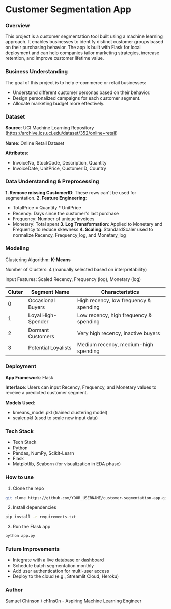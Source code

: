 # **Customer Segmentation App**

### **Overview**
This project is a customer segmentation tool built using a machine learning approach. It enables businesses to identify distinct customer groups based on their purchasing behavior. The app is built with Flask for local deployment and can help companies tailor marketing strategies, increase retention, and improve customer lifetime value.

### **Business Understanding**
The goal of this project is to help e-commerce or retail businesses:
- Understand different customer personas based on their behavior.
- Design personalized campaigns for each customer segment.
- Allocate marketing budget more effectively.

### **Dataset**
**Source**: UCI Machine Learning Repository (https://archive.ics.uci.edu/dataset/352/online+retail)

**Name**: Online Retail Dataset

**Attributes**:
- InvoiceNo, StockCode, Description, Quantity
- InvoiceDate, UnitPrice, CustomerID, Country

### **Data Understanding & Preprocessing**
**1. Remove missing CustomerID**: These rows can't be used for segmentation.
**2. Feature Engineering**:
- TotalPrice = Quantity * UnitPrice
- Recency: Days since the customer's last purchase
- Frequency: Number of unique invoices
- Monetary: Total spent
**3. Log Transformation**: Applied to Monetary and Frequency to reduce skewness
**4. Scaling**: StandardScaler used to normalize Recency, Frequency_log, and Monetary_log

### **Modeling**
Clustering Algorithm: **K-Means**

Number of Clusters: 4 (manually selected based on interpretability)

Input Features: Scaled Recency, Frequency (log), Monetary (log)

|**Cluter**|  **Segment Name**   |          **Characteristics**           |
|----------|---------------------|----------------------------------------|
|     0    | Occasional Buyers   | High recency, low frequency & spending |
|     1    | Loyal High-Spender  | Low recency, high frequency & spending |
|     2    | Dormant Customers   | Very high recency, inactive buyers     |
|     3    | Potential Loyalists | Medium recency, medium-high spending   |

### **Deployment**
**App Framework**: Flask

**Interface**: Users can input Recency, Frequency, and Monetary values to receive a predicted customer segment.

**Models Used**:
- kmeans_model.pkl (trained clustering model)
- scaler.pkl (used to scale new input data)

### **Tech Stack**
- Tech Stack
- Python
- Pandas, NumPy, Scikit-Learn
- Flask
- Matplotlib, Seaborn (for visualization in EDA phase)

### **How to use**
1. Clone the repo
```bash
git clone https://github.com/YOUR_USERNAME/customer-segmentation-app.git
```

2. Install dependencies
```bash
pip install -r requirements.txt
```

3. Run the Flask app
```bash
python app.py
```

### **Future Improvements**
- Integrate with a live database or dashboard
- Schedule batch segmentation monthly
- Add user authentication for multi-user access
- Deploy to the cloud (e.g., Streamlit Cloud, Heroku)

### **Author**
Samuel Chinson / ch1ns0n - Aspiring Machine Learning Engineer


